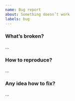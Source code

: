 ```yaml
---
name: Bug report
about: Something doesn’t work
labels: bug
---
```


### What’s broken?
...

### How to reproduce?
...

### Any idea how to fix?
...
